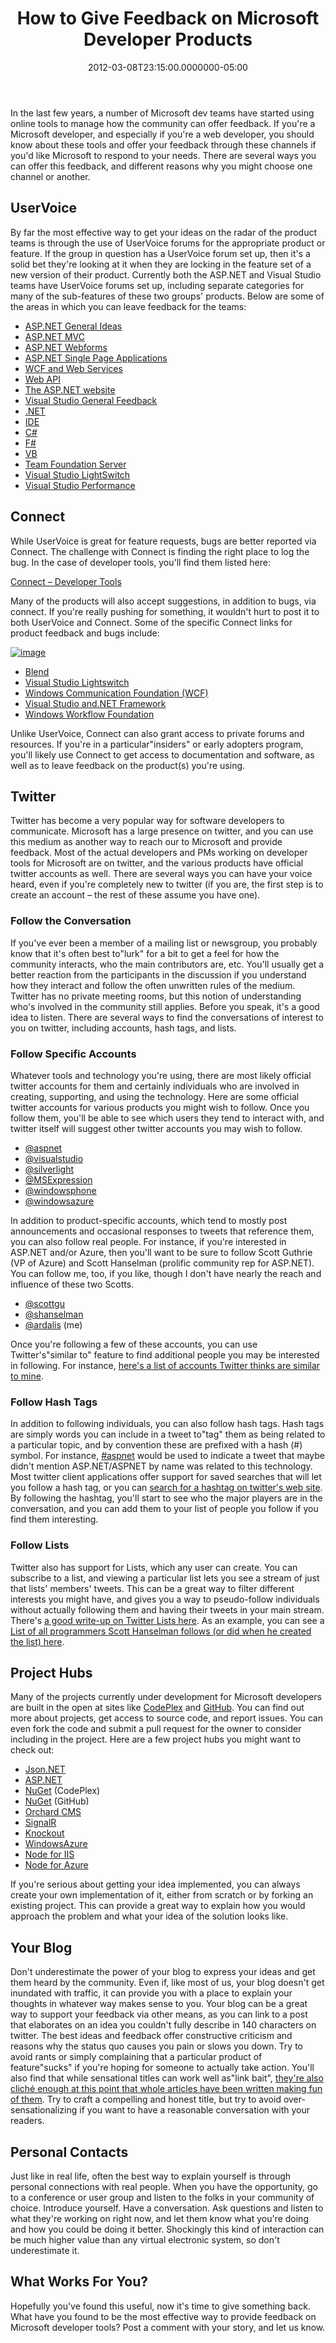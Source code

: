 ﻿---
title: How to Give Feedback on Microsoft Developer Products
date: "2012-03-08T23:15:00.0000000-05:00"
description: In the last few years, a number of Microsoft dev teams have started using online tools to manage how the community can offer feedback.
featuredImage: /img/microsoft-developer.png
---

In the last few years, a number of Microsoft dev teams have started using online tools to manage how the community can offer feedback. If you're a Microsoft developer, and especially if you're a web developer, you should know about these tools and offer your feedback through these channels if you'd like Microsoft to respond to your needs. There are several ways you can offer this feedback, and different reasons why you might choose one channel or another.

## UserVoice

By far the most effective way to get your ideas on the radar of the product teams is through the use of UserVoice forums for the appropriate product or feature. If the group in question has a UserVoice forum set up, then it's a solid bet they're looking at it when they are locking in the feature set of a new version of their product. Currently both the ASP.NET and Visual Studio teams have UserVoice forums set up, including separate categories for many of the sub-features of these two groups' products. Below are some of the areas in which you can leave feedback for the teams:

* [ASP.NET General Ideas](http://aspnet.uservoice.com/forums/41199-general)
* [ASP.NET MVC](http://aspnet.uservoice.com/forums/41201-asp-net-mvc)
* [ASP.NET Webforms](http://aspnet.uservoice.com/forums/41202-asp-net-webforms)
* [ASP.NET Single Page Applications](http://aspnet.uservoice.com/forums/147203-spa-single-page-application-framework-with-javas)
* [WCF and Web Services](http://aspnet.uservoice.com/forums/147206-wcf-web-services-)
* [Web API](http://aspnet.uservoice.com/forums/147201-web-api)
* [The ASP.NET website](http://aspnet.uservoice.com/forums/136460-www-asp-net-website-)
* [Visual Studio General Feedback](http://visualstudio.uservoice.com/forums/121579-visual-studio)
* [.NET](http://visualstudio.uservoice.com/forums/121579-visual-studio/category/31481-net)
* [IDE](http://visualstudio.uservoice.com/forums/121579-visual-studio/category/35066-ide)
* [C#](http://visualstudio.uservoice.com/forums/121579-visual-studio/category/30931-languages-c-)
* [F#](http://visualstudio.uservoice.com/forums/121579-visual-studio/category/30935-languages-f-)
* [VB](http://visualstudio.uservoice.com/forums/121579-visual-studio/category/30933-languages-visual-basic)
* [Team Foundation Server](http://visualstudio.uservoice.com/forums/121579-visual-studio/category/30925-team-foundation-server)
* [Visual Studio LightSwitch](http://visualstudio.uservoice.com/forums/127959-visual-studio-lightswitch)
* [Visual Studio Performance](http://visualstudio.uservoice.com/forums/131389-visual-studio-performance)

## Connect

While UserVoice is great for feature requests, bugs are better reported via Connect. The challenge with Connect is finding the right place to log the bug. In the case of developer tools, you'll find them listed here:

[Connect – Developer Tools](http://connect.microsoft.com/directory/accepting-bugs/developer-tools)

Many of the products will also accept suggestions, in addition to bugs, via connect. If you're really pushing for something, it wouldn't hurt to post it to both UserVoice and Connect. Some of the specific Connect links for product feedback and bugs include:

[![image](/img/microsoft-connect.png "image")](/img/microsoft-connect.png)

* [Blend](http://connect.microsoft.com/site1287)
* [Visual Studio Lightswitch](http://connect.microsoft.com/site1231)
* [Windows Communication Foundation (WCF)](http://connect.microsoft.com/wcf)
* [Visual Studio and.NET Framework](http://connect.microsoft.com/VisualStudio)
* [Windows Workflow Foundation](http://connect.microsoft.com/wf)

Unlike UserVoice, Connect can also grant access to private forums and resources. If you're in a particular"insiders" or early adopters program, you'll likely use Connect to get access to documentation and software, as well as to leave feedback on the product(s) you're using.

## Twitter

Twitter has become a very popular way for software developers to communicate. Microsoft has a large presence on twitter, and you can use this medium as another way to reach our to Microsoft and provide feedback. Most of the actual developers and PMs working on developer tools for Microsoft are on twitter, and the various products have official twitter accounts as well. There are several ways you can have your voice heard, even if you're completely new to twitter (if you are, the first step is to create an account – the rest of these assume you have one).

### Follow the Conversation

If you've ever been a member of a mailing list or newsgroup, you probably know that it's often best to"lurk" for a bit to get a feel for how the community interacts, who the main contributors are, etc. You'll usually get a better reaction from the participants in the discussion if you understand how they interact and follow the often unwritten rules of the medium. Twitter has no private meeting rooms, but this notion of understanding who's involved in the community still applies. Before you speak, it's a good idea to listen. There are several ways to find the conversations of interest to you on twitter, including accounts, hash tags, and lists.

### Follow Specific Accounts

Whatever tools and technology you're using, there are most likely official twitter accounts for them and certainly individuals who are involved in creating, supporting, and using the technology. Here are some official twitter accounts for various products you might wish to follow. Once you follow them, you'll be able to see which users they tend to interact with, and twitter itself will suggest other twitter accounts you may wish to follow.

* [@aspnet](http://twitter.com/#!/aspnet)
* [@visualstudio](http://twitter.com/#!/visualstudio)
* [@silverlight](https://twitter.com/#!/Silverlight)
* [@MSExpression](https://twitter.com/#!/MSExpression)
* [@windowsphone](https://twitter.com/#!/windowsphone)
* [@windowsazure](https://twitter.com/#!/WindowsAzure)

In addition to product-specific accounts, which tend to mostly post announcements and occasional responses to tweets that reference them, you can also follow real people. For instance, if you're interested in ASP.NET and/or Azure, then you'll want to be sure to follow Scott Guthrie (VP of Azure) and Scott Hanselman (prolific community rep for ASP.NET). You can follow me, too, if you like, though I don't have nearly the reach and influence of these two Scotts.

* [@scottgu](https://twitter.com/#!/scottgu)
* [@shanselman](https://twitter.com/#!/shanselman)
* [@ardalis](https://twitter.com/#!/ardalis) (me)

Once you're following a few of these accounts, you can use Twitter's"similar to" feature to find additional people you may be interested in following. For instance, [here's a list of accounts Twitter thinks are similar to mine](https://twitter.com/#!/similar_to/ardalis).

### Follow Hash Tags

In addition to following individuals, you can also follow hash tags. Hash tags are simply words you can include in a tweet to"tag" them as being related to a particular topic, and by convention these are prefixed with a hash (#) symbol. For instance, [\#aspnet](https://twitter.com/#!/search/%23aspnet) would be used to indicate a tweet that maybe didn't mention ASP.NET/ASPNET by name was related to this technology. Most twitter client applications offer support for saved searches that will let you follow a hash tag, or you can [search for a hashtag on twitter's web site](https://twitter.com/#!/search/%23aspnet). By following the hashtag, you'll start to see who the major players are in the conversation, and you can add them to your list of people you follow if you find them interesting.

### Follow Lists

Twitter also has support for Lists, which any user can create. You can subscribe to a list, and viewing a particular list lets you see a stream of just that lists' members' tweets. This can be a great way to filter different interests you might have, and gives you a way to pseudo-follow individuals without actually following them and having their tweets in your main stream. There's [a good write-up on Twitter Lists here](http://mashable.com/2009/11/02/twitter-lists-guide). As an example, you can see a [List of all programmers Scott Hanselman follows (or did when he created the list) here](https://twitter.com/#!/shanselman/programmers).

## Project Hubs

Many of the projects currently under development for Microsoft developers are built in the open at sites like [CodePlex](http://www.codeplex.com/) and [GitHub](https://github.com/). You can find out more about projects, get access to source code, and report issues. You can even fork the code and submit a pull request for the owner to consider including in the project. Here are a few project hubs you might want to check out:

* [Json.NET](http://json.codeplex.com/)
* [ASP.NET](http://aspnet.codeplex.com/)
* [NuGet](http://nuget.codeplex.com/) (CodePlex)
* [NuGet](https://github.com/NuGet) (GitHub)
* [Orchard CMS](http://orchard.codeplex.com/)
* [SignalR](https://github.com/SignalR/SignalR)
* [Knockout](https://github.com/SteveSanderson/knockout)
* [WindowsAzure](https://github.com/WindowsAzure)
* [Node for IIS](https://github.com/WindowsAzure/iisnode)
* [Node for Azure](https://github.com/WindowsAzure/azure-sdk-for-node)

If you're serious about getting your idea implemented, you can always create your own implementation of it, either from scratch or by forking an existing project. This can provide a great way to explain how you would approach the problem and what your idea of the solution looks like.

## Your Blog

Don't underestimate the power of your blog to express your ideas and get them heard by the community. Even if, like most of us, your blog doesn't get inundated with traffic, it can provide you with a place to explain your thoughts in whatever way makes sense to you. Your blog can be a great way to support your feedback via other means, as you can link to a post that elaborates on an idea you couldn't fully describe in 140 characters on twitter. The best ideas and feedback offer constructive criticism and reasons why the status quo causes you pain or slows you down. Try to avoid rants or simply complaining that a particular product of feature"sucks" if you're hoping for someone to actually take action. You'll also find that while sensational titles can work well as"link bait", [they're also cliché enough at this point that whole articles have been written making fun of them](http://www.hanselman.com/blog/LinkbaitHackerSlashNewsDotConsideredCancerousRequestForCallToAction.aspx). Try to craft a compelling and honest title, but try to avoid over-sensationalizing if you want to have a reasonable conversation with your readers.

## Personal Contacts

Just like in real life, often the best way to explain yourself is through personal connections with real people. When you have the opportunity, go to a conference or user group and listen to the folks in your community of choice. Introduce yourself. Have a conversation. Ask questions and listen to what they're working on right now, and let them know what you're doing and how you could be doing it better. Shockingly this kind of interaction can be much higher value than any virtual electronic system, so don't underestimate it.

## What Works For You?

Hopefully you've found this useful, now it's time to give something back. What have you found to be the most effective way to provide feedback on Microsoft developer tools? Post a comment with your story, and let us know.


